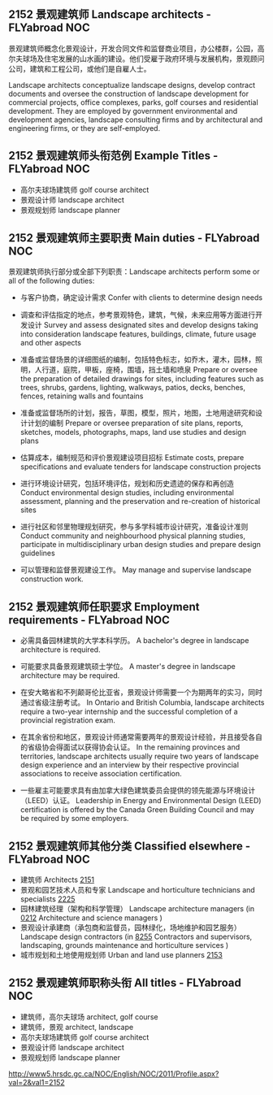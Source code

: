 ## 2152 景观建筑师 Landscape architects - FLYabroad NOC

景观建筑师概念化景观设计，开发合同文件和监督商业项目，办公楼群，公园，高尔夫球场及住宅发展的山水画的建设。他们受雇于政府环境与发展机构，景观顾问公司，建筑和工程公司，或他们是自雇人士。

Landscape architects conceptualize landscape designs, develop contract documents and oversee the construction of landscape development for commercial projects, office complexes, parks, golf courses and residential development. They are employed by government environmental and development agencies, landscape consulting firms and by architectural and engineering firms, or they are self-employed. 

## 2152 景观建筑师头衔范例 Example Titles - FLYabroad NOC

* 高尔夫球场建筑师 golf course architect
* 景观设计师 landscape architect
* 景观规划师 landscape planner

## 2152 景观建筑师主要职责 Main duties - FLYabroad NOC

景观建筑师执行部分或全部下列职责：Landscape architects perform some or all of the following duties:

* 与客户协商，确定设计需求
Confer with clients to determine design needs

* 调查和评估指定的地点，参考景观特色，建筑，气候，未来应用等方面进行开发设计
Survey and assess designated sites and develop designs taking into consideration landscape features, buildings, climate, future usage and other aspects

* 准备或监督场景的详细图纸的编制，包括特色标志，如乔木，灌木，园林，照明，人行道，庭院，甲板，座椅，围墙，挡土墙和喷泉
Prepare or oversee the preparation of detailed drawings for sites, including features such as trees, shrubs, gardens, lighting, walkways, patios, decks, benches, fences, retaining walls and fountains

* 准备或监督场所的计划，报告，草图，模型，照片，地图，土地用途研究和设计计划的编制
Prepare or oversee preparation of site plans, reports, sketches, models, photographs, maps, land use studies and design plans

* 估算成本，编制规范和评价景观建设项目招标
Estimate costs, prepare specifications and evaluate tenders for landscape construction projects

* 进行环境设计研究，包括环境评估，规划和历史遗迹的保存和再创造
Conduct environmental design studies, including environmental assessment, planning and the preservation and re-creation of historical sites

* 进行社区和邻里物理规划研究，参与多学科城市设计研究，准备设计准则
Conduct community and neighbourhood physical planning studies, participate in multidisciplinary urban design studies and prepare design guidelines

* 可以管理和监督景观建设工作。
May manage and supervise landscape construction work.

## 2152 景观建筑师任职要求 Employment requirements - FLYabroad NOC

* 必需具备园林建筑的大学本科学历。
A bachelor's degree in landscape architecture is required.

* 可能要求具备景观建筑硕士学位。
A master's degree in landscape architecture may be required.

* 在安大略省和不列颠哥伦比亚省，景观设计师需要一个为期两年的实习，同时通过省级注册考试。
In Ontario and British Columbia, landscape architects require a two-year internship and the successful completion of a provincial registration exam.

* 在其余省份和地区，景观设计师通常需要两年的景观设计经验，并且接受各自的省级​​协会得面试以获得协会认证。
In the remaining provinces and territories, landscape architects usually require two years of landscape design experience and an interview by their respective provincial associations to receive association certification.

* 一些雇主可能要求具有由加拿大绿色建筑委员会提供的领先能源与环境设计（LEED）认证。
Leadership in Energy and Environmental Design (LEED) certification is offered by the Canada Green Building Council and may be required by some employers.

## 2152 景观建筑师其他分类 Classified elsewhere - FLYabroad NOC

* 建筑师 Architects [2151](2151)
* 景观和园艺技术人员和专家 Landscape and horticulture technicians and specialists [2225](2225)
* 园林建筑经理（架构和科学管理） Landscape architecture managers (in [0212](0212) Architecture and science managers )
* 景观设计承建商（承包商和监督员，园林绿化，场地维护和园艺服务） Landscape design contractors (in [8255](8255) Contractors and supervisors, landscaping, grounds maintenance and horticulture services )
* 城市规划和土地使用规划师 Urban and land use planners [2153](2153)

## 2152 景观建筑师职称头衔 All titles - FLYabroad NOC

* 建筑师，高尔夫球场 architect, golf course
* 建筑师，景观 architect, landscape
* 高尔夫球场建筑师 golf course architect
* 景观设计师 landscape architect
* 景观规划师 landscape planner
  
http://www5.hrsdc.gc.ca/NOC/English/NOC/2011/Profile.aspx?val=2&val1=2152